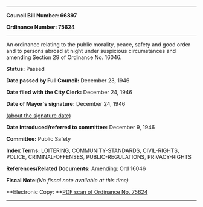 

********

**Council Bill Number: 66897**
   
**Ordinance Number: 75624**
********

 An ordinance relating to the public morality, peace, safety and good order and to persons abroad at night under suspicious circumstances and amending Section 29 of Ordinance No. 16046.

**Status:** Passed
   
**Date passed by Full Council:** December 23, 1946
   
**Date filed with the City Clerk:** December 24, 1946
   
**Date of Mayor's signature:** December 24, 1946
   
[(about the signature date)](/~public/approvaldate.htm)
   
   
   
**Date introduced/referred to committee:** December 9, 1946
   
**Committee:** Public Safety
   
   
**Index Terms:** LOITERING, COMMUNITY-STANDARDS, CIVIL-RIGHTS, POLICE, CRIMINAL-OFFENSES, PUBLIC-REGULATIONS, PRIVACY-RIGHTS

**References/Related Documents:** Amending: Ord 16046

**Fiscal Note:**_(No fiscal note available at this time)_

**Electronic Copy: **[PDF scan of Ordinance No. 75624](/~archives/Ordinances/Ord_75624.pdf)

********

